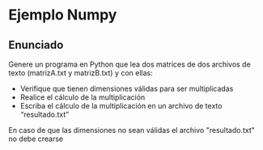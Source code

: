 # Ejemplo Numpy


## Enunciado

Genere un programa en Python que lea dos matrices de dos archivos de texto 
(matrizA.txt y matrizB.txt) y con ellas:

 - Verifique que tienen dimensiones válidas para ser multiplicadas
 - Realice el cálculo de la multiplicación
 - Escriba el cálculo de la multiplicación en un archivo de texto
   “resultado.txt”

En caso de que las dimensiones no sean válidas el archivo "resultado.txt" no 
debe crearse
